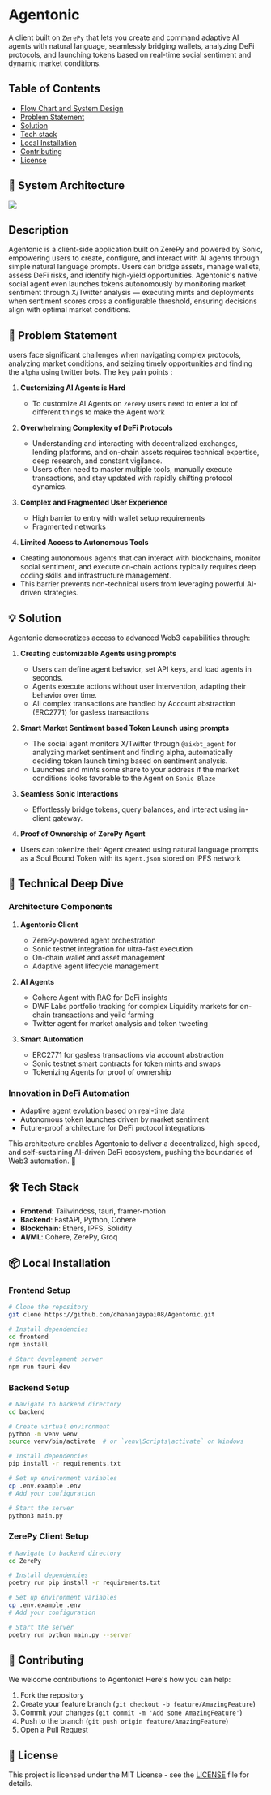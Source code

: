 # Agentonic

A client built on `ZerePy` that lets you create and command adaptive AI agents with natural language, seamlessly bridging wallets, analyzing DeFi protocols, and launching tokens based on real-time social sentiment and dynamic market conditions.

## Table of Contents

- [Flow Chart and System Design](#system-architecture)
- [Problem Statement](#-problem-statement)
- [Solution](#-solution)
- [Tech stack](#-tech-stack)
- [Local Installation](#-local-installation)
- [Contributing](#-contributing)
- [License](#-license)

## 📐 System Architecture

<img src="./images/Flowchart.png"/>


## Description 
Agentonic is a client-side application built on ZerePy and powered by Sonic, empowering users to create, configure, and interact with AI agents through simple natural language prompts. Users can bridge assets, manage wallets, assess DeFi risks, and identify high-yield opportunities. Agentonic's native social agent even launches tokens autonomously by monitoring market sentiment through X/Twitter analysis — executing mints and deployments when sentiment scores cross a configurable threshold, ensuring decisions align with optimal market conditions.

## 🎯 Problem Statement

users face significant challenges when navigating complex protocols, analyzing market conditions, and seizing timely opportunities and finding the `alpha` using twitter bots.
The key pain points : 

1. **Customizing AI Agents is Hard**
   - To customize AI Agents on `ZerePy` users need to enter a lot of different things to make the Agent work

2. **Overwhelming Complexity of DeFi Protocols**
    - Understanding and interacting with decentralized exchanges, lending platforms, and on-chain assets requires technical expertise, deep research, and constant vigilance. 
    - Users often need to master multiple tools, manually execute transactions, and stay updated with rapidly shifting protocol dynamics.

3. **Complex and Fragmented User Experience**
   - High barrier to entry with wallet setup requirements
   - Fragmented networks 

4. **Limited Access to Autonomous Tools**
  - Creating autonomous agents that can interact with blockchains, monitor social sentiment, and execute on-chain actions typically requires deep coding skills and infrastructure management. 
  - This barrier prevents non-technical users from leveraging powerful AI-driven strategies.

## 💡 Solution

Agentonic democratizes access to advanced Web3 capabilities through:

1. **Creating customizable Agents using prompts**
   - Users can define agent behavior, set API keys, and load agents in seconds.
   - Agents execute actions without user intervention, adapting their behavior over time.
   - All complex transactions are handled by Account abstraction (ERC2771) for gasless transactions

2. **Smart Market Sentiment based Token Launch using prompts**
    - The social agent monitors X/Twitter through `@aixbt_agent` for analyzing market sentiment and finding alpha, automatically deciding token launch timing based on sentiment analysis.
    - Launches and mints some share to your address if the market conditions looks favorable to the Agent on `Sonic Blaze`

3. **Seamless Sonic Interactions**
    - Effortlessly bridge tokens, query balances, and interact using in-client gateway.

4. **Proof of Ownership of ZerePy Agent**
  - Users can tokenize their Agent created using natural language prompts as a Soul Bound Token with its `Agent.json` stored on IPFS network

## 🔧 Technical Deep Dive

### Architecture Components

1. **Agentonic Client**
   - ZerePy-powered agent orchestration
   - Sonic testnet integration for ultra-fast execution
   - On-chain wallet and asset management
   - Adaptive agent lifecycle management

2. **AI Agents**
   - Cohere Agent with RAG for DeFi insights
   - DWF Labs portfolio tracking for complex Liquidity markets for on-chain transactions and yeild farming
   - Twitter agent for market analysis and token tweeting

3. **Smart Automation**
   - ERC2771 for gasless transactions via account abstraction
   - Sonic testnet smart contracts for token mints and swaps
   - Tokenizing Agents for proof of ownership

### Innovation in DeFi Automation
- Adaptive agent evolution based on real-time data
- Autonomous token launches driven by market sentiment
- Future-proof architecture for DeFi protocol integrations


This architecture enables Agentonic to deliver a decentralized, high-speed, and self-sustaining AI-driven DeFi ecosystem, pushing the boundaries of Web3 automation.
 🚀

## 🛠 Tech Stack

- **Frontend**: Tailwindcss, tauri, framer-motion
- **Backend**: FastAPI, Python, Cohere
- **Blockchain**: Ethers, IPFS, Solidity
- **AI/ML**: Cohere, ZerePy, Groq

## 📦 Local Installation

### Frontend Setup
```bash
# Clone the repository
git clone https://github.com/dhananjaypai08/Agentonic.git

# Install dependencies
cd frontend
npm install

# Start development server
npm run tauri dev
```

### Backend Setup
```bash
# Navigate to backend directory
cd backend

# Create virtual environment
python -m venv venv
source venv/bin/activate  # or `venv\Scripts\activate` on Windows

# Install dependencies
pip install -r requirements.txt

# Set up environment variables
cp .env.example .env
# Add your configuration

# Start the server
python3 main.py
```

### ZerePy Client Setup
```bash
# Navigate to backend directory
cd ZerePy

# Install dependencies
poetry run pip install -r requirements.txt

# Set up environment variables
cp .env.example .env
# Add your configuration

# Start the server
poetry run python main.py --server
```


## 🤝 Contributing

We welcome contributions to Agentonic! Here's how you can help:

1. Fork the repository
2. Create your feature branch (`git checkout -b feature/AmazingFeature`)
3. Commit your changes (`git commit -m 'Add some AmazingFeature'`)
4. Push to the branch (`git push origin feature/AmazingFeature`)
5. Open a Pull Request

## 📄 License

This project is licensed under the MIT License - see the [LICENSE](LICENSE) file for details.
